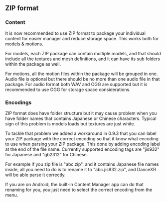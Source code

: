 ## ZIP format

### Content

It is now recommended to use ZIP format to package your individual content for easier manager and reduce storage space. This works both for models & motions. 

For models, each ZIP package can contain multiple models, and that should include all the textures and mesh definitions, and it can have its sub folders within the package as well. 

For motions, all the motion files within the package will be grouped in one. Audio file is optional but there should be no more than one audio file in that package. For audio format both WAV and OGG are supported but it is recommended to use OGG for storage space considerations. 

### Encodings

ZIP format does have folder structure but it may cause problem when you have folder names that contains Japanese or Chinese characters. Typical sign of this problem is models loads but textures are just white.

To tackle that problem we added a workaround in 0.9.3 that you can label your ZIP package with the correct encoding so that it know what encoding to use when parsing your ZIP package. This done by adding encoding label at the end of the file name. Currently supported encoding tags are "jis932" for Japanese and "gb2312" for Chinese. 

For example if you zip file is "abc.zip", and it contains Japanese file names inside, all you need to do is to rename it to "abc.jis932.zip", and DanceXR will be able parse it correctly. 

If you are on Android, the built-in Content Manager app can do that renaming for you, you just need to select the correct encoding from the menu.
